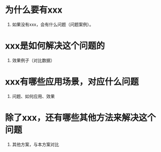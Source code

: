 # 为什么要有xxx

1. 如果没有xxx，会有什么问题（问题案例）。

# xxx是如何解决这个问题的

1. 效果例子（对比数据）

# xxx有哪些应用场景，对应什么问题

1. 问题、如何应用、效果

# 除了xxx，还有哪些其他方法来解决这个问题

1. 其他方案，与本方案对比